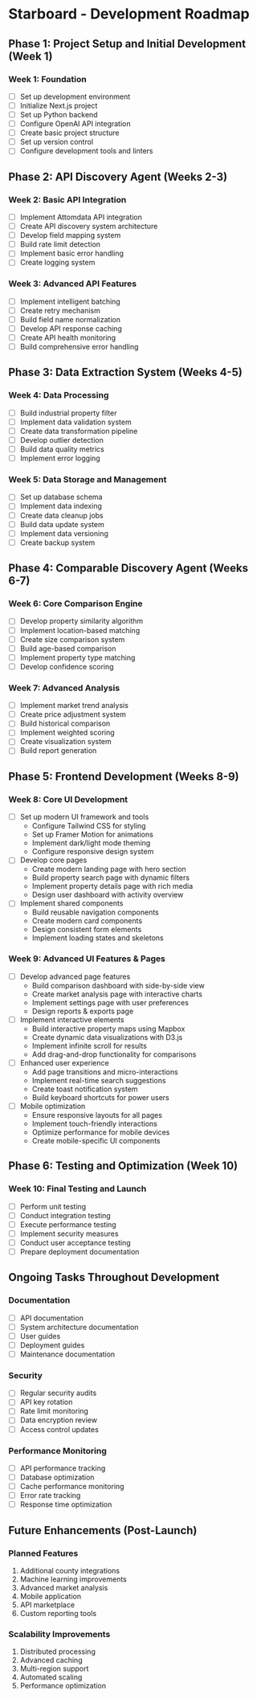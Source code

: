 # Starboard - Development Roadmap

## Phase 1: Project Setup and Initial Development (Week 1)

### Week 1: Foundation
- [ ] Set up development environment
- [ ] Initialize Next.js project
- [ ] Set up Python backend
- [ ] Configure OpenAI API integration
- [ ] Create basic project structure
- [ ] Set up version control
- [ ] Configure development tools and linters

## Phase 2: API Discovery Agent (Weeks 2-3)

### Week 2: Basic API Integration
- [ ] Implement Attomdata API integration
- [ ] Create API discovery system architecture
- [ ] Develop field mapping system
- [ ] Build rate limit detection
- [ ] Implement basic error handling
- [ ] Create logging system

### Week 3: Advanced API Features
- [ ] Implement intelligent batching
- [ ] Create retry mechanism
- [ ] Build field name normalization
- [ ] Develop API response caching
- [ ] Create API health monitoring
- [ ] Build comprehensive error handling

## Phase 3: Data Extraction System (Weeks 4-5)

### Week 4: Data Processing
- [ ] Build industrial property filter
- [ ] Implement data validation system
- [ ] Create data transformation pipeline
- [ ] Develop outlier detection
- [ ] Build data quality metrics
- [ ] Implement error logging

### Week 5: Data Storage and Management
- [ ] Set up database schema
- [ ] Implement data indexing
- [ ] Create data cleanup jobs
- [ ] Build data update system
- [ ] Implement data versioning
- [ ] Create backup system

## Phase 4: Comparable Discovery Agent (Weeks 6-7)

### Week 6: Core Comparison Engine
- [ ] Develop property similarity algorithm
- [ ] Implement location-based matching
- [ ] Create size comparison system
- [ ] Build age-based comparison
- [ ] Implement property type matching
- [ ] Develop confidence scoring

### Week 7: Advanced Analysis
- [ ] Implement market trend analysis
- [ ] Create price adjustment system
- [ ] Build historical comparison
- [ ] Implement weighted scoring
- [ ] Create visualization system
- [ ] Build report generation

## Phase 5: Frontend Development (Weeks 8-9)

### Week 8: Core UI Development
- [ ] Set up modern UI framework and tools
  - Configure Tailwind CSS for styling
  - Set up Framer Motion for animations
  - Implement dark/light mode theming
  - Configure responsive design system
- [ ] Develop core pages
  - Create modern landing page with hero section
  - Build property search page with dynamic filters
  - Implement property details page with rich media
  - Design user dashboard with activity overview
- [ ] Implement shared components
  - Build reusable navigation components
  - Create modern card components
  - Design consistent form elements
  - Implement loading states and skeletons

### Week 9: Advanced UI Features & Pages
- [ ] Develop advanced page features
  - Build comparison dashboard with side-by-side view
  - Create market analysis page with interactive charts
  - Implement settings page with user preferences
  - Design reports & exports page
- [ ] Implement interactive elements
  - Build interactive property maps using Mapbox
  - Create dynamic data visualizations with D3.js
  - Implement infinite scroll for results
  - Add drag-and-drop functionality for comparisons
- [ ] Enhanced user experience
  - Add page transitions and micro-interactions
  - Implement real-time search suggestions
  - Create toast notification system
  - Build keyboard shortcuts for power users
- [ ] Mobile optimization
  - Ensure responsive layouts for all pages
  - Implement touch-friendly interactions
  - Optimize performance for mobile devices
  - Create mobile-specific UI components

## Phase 6: Testing and Optimization (Week 10)

### Week 10: Final Testing and Launch
- [ ] Perform unit testing
- [ ] Conduct integration testing
- [ ] Execute performance testing
- [ ] Implement security measures
- [ ] Conduct user acceptance testing
- [ ] Prepare deployment documentation

## Ongoing Tasks Throughout Development

### Documentation
- [ ] API documentation
- [ ] System architecture documentation
- [ ] User guides
- [ ] Deployment guides
- [ ] Maintenance documentation

### Security
- [ ] Regular security audits
- [ ] API key rotation
- [ ] Rate limit monitoring
- [ ] Data encryption review
- [ ] Access control updates

### Performance Monitoring
- [ ] API performance tracking
- [ ] Database optimization
- [ ] Cache performance monitoring
- [ ] Error rate tracking
- [ ] Response time optimization

## Future Enhancements (Post-Launch)

### Planned Features
1. Additional county integrations
2. Machine learning improvements
3. Advanced market analysis
4. Mobile application
5. API marketplace
6. Custom reporting tools

### Scalability Improvements
1. Distributed processing
2. Advanced caching
3. Multi-region support
4. Automated scaling
5. Performance optimization 